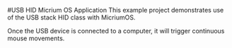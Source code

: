 #USB HID Micrium OS Application
This example project demonstrates use of the USB stack HID class with MicriumOS.    

Once the USB device is connected to a computer, it will trigger continuous mouse movements.